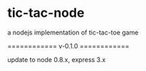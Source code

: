tic-tac-node
============

a nodejs implementation of tic-tac-toe game

============ v-0.1.0 ============

update to node 0.8.x, express 3.x